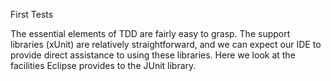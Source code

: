First Tests

The essential elements of TDD are fairly easy to grasp. The support libraries (xUnit) are relatively straightforward, and we can expect our IDE to provide direct assistance to using these libraries. Here we look at the facilities Eclipse provides to the JUnit library.